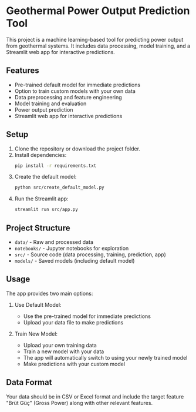 # Geothermal Power Output Prediction Tool

This project is a machine learning-based tool for predicting power output from geothermal systems. It includes data processing, model training, and a Streamlit web app for interactive predictions.

## Features
- Pre-trained default model for immediate predictions
- Option to train custom models with your own data
- Data preprocessing and feature engineering
- Model training and evaluation
- Power output prediction
- Streamlit web app for interactive predictions

## Setup
1. Clone the repository or download the project folder.
2. Install dependencies:
   ```bash
   pip install -r requirements.txt
   ```
3. Create the default model:
   ```bash
   python src/create_default_model.py
   ```
4. Run the Streamlit app:
   ```bash
   streamlit run src/app.py
   ```

## Project Structure
- `data/` - Raw and processed data
- `notebooks/` - Jupyter notebooks for exploration
- `src/` - Source code (data processing, training, prediction, app)
- `models/` - Saved models (including default model)

## Usage
The app provides two main options:
1. Use Default Model:
   - Use the pre-trained model for immediate predictions
   - Upload your data file to make predictions

2. Train New Model:
   - Upload your own training data
   - Train a new model with your data
   - The app will automatically switch to using your newly trained model
   - Make predictions with your custom model

## Data Format
Your data should be in CSV or Excel format and include the target feature "Brüt Güç" (Gross Power) along with other relevant features.